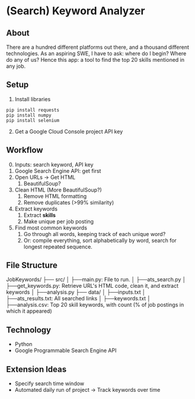# (Search) Keyword Analyzer

## About
There are a hundred different platforms out there, and a thousand different technologies. As an aspiring SWE, I have to ask: where do I begin? Where do any of us? Hence this app: a tool to find the top 20 skills mentioned in any job. 

## Setup
1. Install libraries
```
pip install requests
pip install numpy
pip install selenium
```
2. Get a Google Cloud Console project API key 

## Workflow
0. Inputs: search keyword, API key
1. Google Search Engine API: get first 
2. Open URLs -> Get HTML
    1. BeautifulSoup?
3. Clean HTML (More BeautifulSoup?)
    1. Remove HTML formatting
    2. Remove duplicates (>99% similarity)
4. Extract keywords
    1. Extract **skills**
    2. Make unique per job posting
5. Find most common keywords
    1. Go through all words, keeping track of each unique word?
    2. Or: compile everything, sort alphabetically by word, search for longest repeated sequence.

## File Structure
JobKeywords/
├── src/
│   ├──main.py: File to run.
│   ├──ats_search.py
│   ├──get_keywords.py: Retrieve URL's HTML code, clean it, and extract keywords
│   ├──analysis.py
├── data/
│   ├──inputs.txt
│   ├──ats_results.txt: All searched links
│   ├──keywords.txt
│   ├──analysis.csv: Top 20 skill keywords, with count (% of job postings in which it appeared)


## Technology
- Python
- Google Programmable Search Engine API

## Extension Ideas
- Specify search time window
- Automated daily run of project -> Track keywords over time